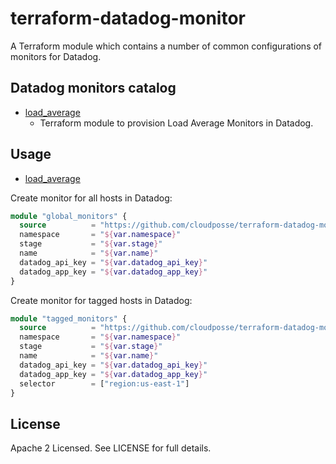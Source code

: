 # terraform-datadog-monitor

A Terraform module which contains a number of common configurations of monitors for Datadog.


## Datadog monitors catalog

- [load_average](https://github.com/cloudposse/terraform-datadog-monitor/tree/master/load_average)
    - Terraform module to provision Load Average Monitors in Datadog.

## Usage

- [load_average](https://github.com/cloudposse/terraform-datadog-monitor/tree/master/load_average)

Create monitor for all hosts in Datadog:

```terraform
module "global_monitors" {
  source          = "https://github.com/cloudposse/terraform-datadog-monitor//load_average"
  namespace       = "${var.namespace}"
  stage           = "${var.stage}"
  name            = "${var.name}"
  datadog_api_key = "${var.datadog_api_key}"
  datadog_app_key = "${var.datadog_app_key}"
}
```

Create monitor for tagged hosts in Datadog:

```terraform
module "tagged_monitors" {
  source          = "https://github.com/cloudposse/terraform-datadog-monitor//load_average"
  namespace       = "${var.namespace}"
  stage           = "${var.stage}"
  name            = "${var.name}"
  datadog_api_key = "${var.datadog_api_key}"
  datadog_app_key = "${var.datadog_app_key}"
  selector        = ["region:us-east-1"]
}
```

## License

Apache 2 Licensed. See LICENSE for full details.
